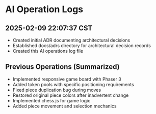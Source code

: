 # AI Operation Logs

## 2025-02-09 22:07:37 CST
- Created initial ADR documenting architectural decisions
- Established docs/adrs directory for architectural decision records
- Created this AI operations log file

## Previous Operations (Summarized)
- Implemented responsive game board with Phaser 3
- Added token pools with specific positioning requirements
- Fixed piece duplication bug during moves
- Restored original piece colors after inadvertent change
- Implemented chess.js for game logic
- Added piece movement and selection mechanics
